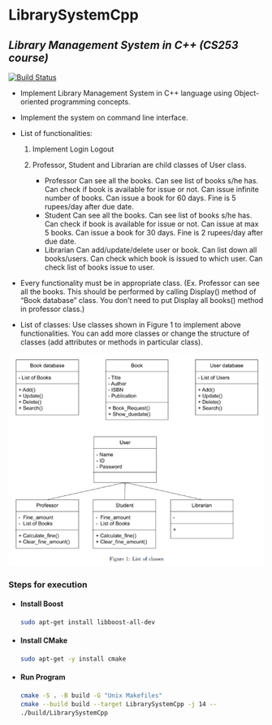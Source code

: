 # LibrarySystemCpp

## _Library Management System in C++ (CS253 course)_

[![Build Status](https://github.com/nsingla20/LibrarySystemCpp/actions/workflows/cmake.yml/badge.svg)](https://travis-ci.org/joemccann/dillinger)

- Implement Library Management System in C++ language using Object-oriented programming concepts.
- Implement the system on command line interface.
- List of functionalities:

   1. Implement Login Logout
   2. Professor, Student and Librarian are child classes of User class.

       - Professor Can see all the books. Can see list of books s/he has. Can check if book is available for issue or not. Can issue infinite number of books. Can issue a book for 60 days. Fine is 5 rupees/day after due date.
       - Student Can see all the books. Can see list of books s/he has. Can check if book is available for issue or not. Can issue at max 5 books. Can issue a book for 30 days. Fine is 2 rupees/day after due date.
       - Librarian Can add/update/delete user or book. Can list down all books/users. Can check which book is issued to which user. Can check list of books issue to user.
- Every functionality must be in appropriate class. (Ex. Professor can see all the books. This should be performed by calling Display() method of “Book database” class. You don’t need to put Display all books() method in professor class.)
- List of classes: Use classes shown in Figure 1 to implement above functionalities. You can add more classes or change the structure of classes (add attributes or methods in particular class).

![List of Classes](./Classes.png)

### Steps for execution

- #### Install Boost

    ```sh
    sudo apt-get install libboost-all-dev
    ```

- #### Install CMake

    ```sh
    sudo apt-get -y install cmake
    ```

- #### Run Program

    ```sh
    cmake -S . -B build -G "Unix Makefiles"
    cmake --build build --target LibrarySystemCpp -j 14 --
    ./build/LibrarySystemCpp
    ```
